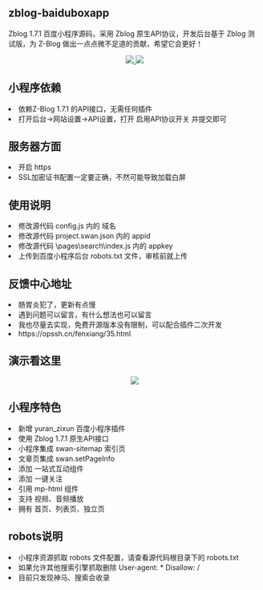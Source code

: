 
<h2>zblog-baiduboxapp</h2>
<P>Zblog 1.7.1 百度小程序源码，采用 Zblog 原生API协议，开发后台基于 Zblog 测试版，为 Z-Blog 做出一点点微不足道的贡献，希望它会更好！</P>
<p align="center">
<a href="https://gitee.com/link?target=https%3A%2F%2Fa.paddle.com%2Fv2%2Fclick%2F16413%2F119403%3Flink%3D1227">
<img src="https://img.shields.io/badge/zblog%20baiduboxapp-By%20彧%20繎%20叔%20叔%20-gray.svg?colorA=655BE1&amp;colorB=4F44D6&amp;style=for-the-badge">
</a>
<a href="https://gitee.com/link?target=https%3A%2F%2Fa.paddle.com%2Fv2%2Fclick%2F16413%2F119403%3Flink%3D2345">
<img src="https://img.shields.io/badge/yuran%20zixun-https://%20opssh.cn%20%E2%86%92-gray.svg?colorA=61c265&amp;colorB=4CAF50&amp;style=for-the-badge">
</a>
</p>

<h2>小程序依赖</h2>
<li>依赖Z-Blog 1.7.1 的API接口，无需任何插件</li>
<li>打开后台->网站设置->API设置，打开 启用API协议开关 并提交即可</li>

<h2>服务器方面</h2>
<li>开启 https</li>
<li>SSL加密证书配置一定要正确，不然可能导致加载白屏</li>

<h2>使用说明</h2>
<li>修改源代码 config.js 内的 域名</li>
<li>修改源代码 project.swan.json 内的 appid</li>
<li>修改源代码 \pages\search\index.js 内的 appkey</li>
<li>上传到百度小程序后台 robots.txt 文件，审核前就上传</li>

<h2>反馈中心地址</h2>
<li>肠胃炎犯了，更新有点慢</li>
<li>遇到问题可以留言，有什么想法也可以留言</li>
<li>我也尽量去实现，免费开源版本没有限制，可以配合插件二次开发</li>
<li>https://opssh.cn/fenxiang/35.html</li>

<h2>演示看这里</h2>
<p align="center">
<img src="https://oss.opssh.cn/zb_users/upload/2021/11/202111212401_814.png">
</p>

<h2>小程序特色</h2>
<li>新增 yuran_zixun 百度小程序插件</li>
<li>使用 Zblog 1.7.1 原生API接口</li>
<li>小程序集成 swan-sitemap 索引页</li>
<li>文章页集成 swan.setPageInfo </li>
<li>添加 一站式互动组件</li>
<li>添加 一键关注</li>
<li>引用 mp-html 组件</li>
<li>支持 视频、音频播放</li>
<li>拥有 首页、列表页、独立页</li>

<h2>robots说明</h2>
<li>小程序资源抓取 robots 文件配置，请查看源代码根目录下的 robots.txt</li>
<li>如果允许其他搜索引擎抓取删除 User-agent: * Disallow: /</li>
<li>目前只发现神马、搜索会收录</li>
